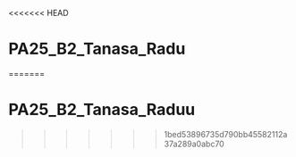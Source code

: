 <<<<<<< HEAD
# PA25_B2_Tanasa_Radu
=======
# PA25_B2_Tanasa_Raduu
>>>>>>> 1bed53896735d790bb45582112a37a289a0abc70
